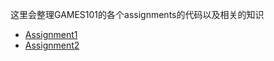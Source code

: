 这里会整理GAMES101的各个assignments的代码以及相关的知识

* [Assignment1](assignment1.md)
* [Assignment2](assignment2.md)

